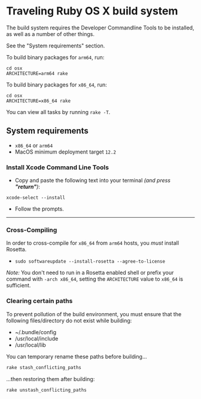 # Traveling Ruby OS X build system

The build system requires the Developer Commandline Tools to be installed, as well as a number of other things. 

See the "System requirements" section.

To build binary packages for `arm64`, run:

    cd osx
    ARCHITECTURE=arm64 rake

To build binary packages for `x86_64`, run:

    cd osx
    ARCHITECTURE=x86_64 rake

You can view all tasks by running `rake -T`.

## System requirements

- `x86_64` or `arm64`
- MacOS minimum deployment target `12.2`

### Install Xcode Command Line Tools 
- Copy and paste the following text into your terminal _(and press **"return"**)_: 
```
xcode-select --install
```
- Follow the prompts.

****

### Cross-Compiling

In order to cross-compile for `x86_64` from `arm64` hosts, you _must_ install Rosetta.

- `sudo softwareupdate --install-rosetta --agree-to-license`

_Note:_ You don't need to run in a Rosetta enabled shell or prefix your command with `-arch x86_64`, setting the `ARCHITECTURE` value to `x86_64` is sufficient.

 <!-- 
 
 TODO:- Are these still needed?
 
 1. Download the SDK at [phracker/MacOSX-SDKs](https://github.com/phracker/MacOSX-SDKs).
 1. Extract with: `sudo tar -xf MacOSX10.14.sdk.tar.xz -C "$(xcode-select -p)/Platforms/MacOSX.platform/Developer/SDKs"`
 2. Modify the XCode MacOSX.Platform/Info.plist file.

     1. Make the file and its containing directory writable by non-root:

        ~~~bash
        sudo chown "$(id -u)" "$(xcode-select -p)/Platforms/MacOSX.platform/Info.plist"
        sudo chown "$(id -u)" "$(xcode-select -p)/Platforms/MacOSX.platform"
        ~~~

     2. Open the file in Xcode:

        ~~~bash
        open "$(xcode-select -p)/Platforms/MacOSX.platform/Info.plist"
        ~~~

     3. Set `MinimumSDKVersion` to 10.14 or lower.

     4. Restore original permissions:

        ~~~bash
        sudo chown root "$(xcode-select -p)/Platforms/MacOSX.platform/Info.plist"
        sudo chown root "$(xcode-select -p)/Platforms/MacOSX.platform"
        ~~~ -->

### Clearing certain paths

To prevent pollution of the build environment, you must ensure that the following files/directory do not exist while building:

 * ~/.bundle/config
 * /usr/local/include
 * /usr/local/lib

You can temporary rename these paths before building...

~~~bash
rake stash_conflicting_paths
~~~

...then restoring them after building:

~~~bash
rake unstash_conflicting_paths
~~~
